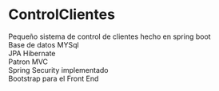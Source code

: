 # ControlClientes
 Pequeño sistema de control de clientes hecho en spring boot
 </br>
Base de datos MYSql 
</br>
JPA Hibernate
</br>
Patron MVC
</br>
Spring Security implementado
</br>
Bootstrap para el Front End

